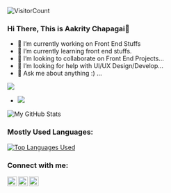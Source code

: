 ![VisitorCount](https://profile-counter.glitch.me/{aakrity17}/count.svg)

### Hi There, This is Aakrity Chapagai👋

- 🔭 I’m currently working on Front End Stuffs
- 🌱 I’m currently learning front end stuffs.
- 👯 I’m looking to collaborate on Front End Projects...
- 🤔 I’m looking for help with UI/UX Design/Develop...
- 💬 Ask me about anything :) ...

<img src="https://github-profile-trophy.vercel.app/?username=aakrity17&theme=dracula&column=3&margin-w=15&margin-h=15%20(https://github.com/ryo-ma/github-profile-trophy)(https://github.com/ryo-ma/github-profile-trophy (https://github.com/ryo-ma/github-profile-trophy)">

- ![](https://komarev.com/ghpvc/?username=aakrity17&label=PROFILE+VIEWS&color=blue)

![My GitHub Stats](https://github-readme-stats.vercel.app/api?username=aakrity17&show_icons=true&theme=tokyonight)

### Mostly Used Languages:

[![Top Languages Used](https://github-readme-stats.vercel.app/api/top-langs/?username=aakrity17&layout=compact&theme=blue-green)](https://github.com/aakrity17)

### Connect with me:

[<img align="left" alt="aakrity17 | LinkedIn" width="22px" src="https://cdn.jsdelivr.net/npm/simple-icons@v3/icons/linkedin.svg" />](https://linkedin.com/in/aakrity17)
[<img align="left" alt="aakrity17| Twitter" width="22px" src="https://cdn.jsdelivr.net/npm/simple-icons@v3/icons/twitter.svg" />](https://twitter.com/Aakrity17)
[<img align="left" alt="aakrity.chapagai| Facebook" width="22px" src="https://cdn.jsdelivr.net/npm/simple-icons@v3/icons/facebook.svg" />](https://facebook.com//aakrity.chapagai)
<br />
